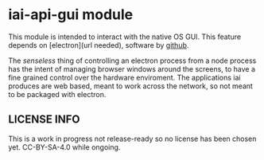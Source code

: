 # iai-api-gui module

This module is intended to interact with the native OS GUI. This feature
depends on [electron](url needed), software by [github](url).

The *senseless* thing of controlling an electron process from a node process
has the intent of managing browser windows around the screens, to have a fine
grained control over the hardware enviroment. The applications iai produces are
web based, meant to work across the network, so not meant to be packaged with
electron.


## LICENSE INFO

This is a work in progress not release-ready so no license has been chosen yet.
CC-BY-SA-4.0 while ongoing.
